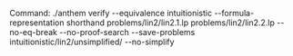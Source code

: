 Command: ./anthem verify --equivalence intuitionistic --formula-representation shorthand problems/lin2/lin2.1.lp problems/lin2/lin2.2.lp  --no-eq-break --no-proof-search --save-problems intuitionistic/lin2/unsimplified/ --no-simplify